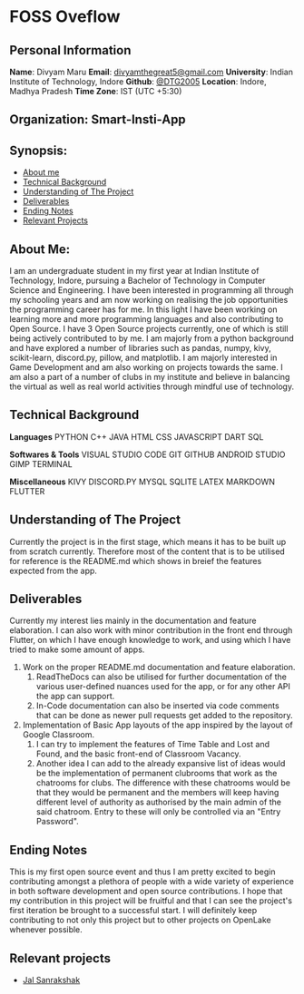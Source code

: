 
# FOSS Oveflow

## Personal Information

**Name**: Divyam Maru
**Email**: divyamthegreat5@gmail.com
**University**: Indian Institute of Technology, Indore
**Github**: [@DTG2005](https://github.com/DTG2005)
**Location**: Indore, Madhya Pradesh
**Time Zone**: IST (UTC +5:30)

## Organization: Smart-Insti-App

## Synopsis: 
- [About me](/Smart-Insti-App/Proposal.md#about-me)
- [Technical Background](/Smart-Insti-App/Proposal.md#technical-background)
- [Understanding of The Project](/Smart-Insti-App/Proposal.md#understanding-of-the-project)
- [Deliverables](/Smart-Insti-App/Proposal.md#deliverables)
- [Ending Notes](/Smart-Insti-App/Proposal.md#ending-notes)
- [Relevant Projects](/Smart-Insti-App/Proposal.md#relevant-projects)


## About Me:

I am an undergraduate student in my first year at Indian Institute of Technology, Indore, pursuing a Bachelor of Technology in Computer Science and Engineering. I have been interested in programming all through my schooling years and am now working on realising the job opportunities the programming career has for me. In this light I have been working on learning more and more programming languages and also contributing to Open Source. I have 3 Open Source projects currently, one of which is still being actively contributed to by me. I am majorly from a python background and have explored a number of libraries such as pandas, numpy, kivy, scikit-learn, discord.py, pillow, and matplotlib. I am majorly interested in Game Development and am also working on projects towards the same. I am also a part of a number of clubs in my institute and believe in balancing the virtual as well as real world activities through mindful use of technology.

## Technical Background

**Languages**
PYTHON    C++    JAVA    HTML    CSS    JAVASCRIPT    DART    SQL

**Softwares & Tools**
VISUAL STUDIO CODE    GIT   GITHUB    ANDROID STUDIO    GIMP    TERMINAL    

**Miscellaneous**
KIVY    DISCORD.PY    MYSQL    SQLITE    LATEX    MARKDOWN    FLUTTER

## Understanding of The Project

Currently the project is in the first stage, which means it has to be built up from scratch currently. Therefore most of the content that is to be utilised for reference is the README.md which shows in breief the features expected from the app. 

## Deliverables

Currently my interest lies mainly in the documentation and feature elaboration. I can also work with minor contribution in the front end through Flutter, on which I have enough knowledge to work, and using which I have tried to make some amount of apps.

1. Work on the proper README.md documentation and feature elaboration.
    1. ReadTheDocs can also be utilised for further documentation of the various user-defined nuances used for the app, or for any other API the app can support.
    2. In-Code documentation can also be inserted via code comments that can be done as newer pull requests get added to the repository.
2. Implementation of Basic App layouts of the app inspired by the layout of Google Classroom.
    1. I can try to implement the features of Time Table and Lost and Found, and the basic front-end of Classroom Vacancy.
    2. Another idea I can add to the already expansive list of ideas would be the implementation of permanent clubrooms that work as the chatrooms for clubs. The difference with these chatrooms would be that they would be permanent and the members will keep having different level of authority as authorised by the main admin of the said chatroom. Entry to these will only be controlled via an "Entry Password".

## Ending Notes

This is my first open source event and thus I am pretty excited to begin contributing amongst a plethora of people with a wide variety of experience in both software development and open source contributions. I hope that my contribution in this project will be fruitful and that I can see the project's first iteration be brought to a successful start. I will definitely keep contributing to not only this project but to other projects on OpenLake whenever possible.

## Relevant projects

- [Jal Sanrakshak](https://github.com/DTG2005/JalSanrakshakApp)